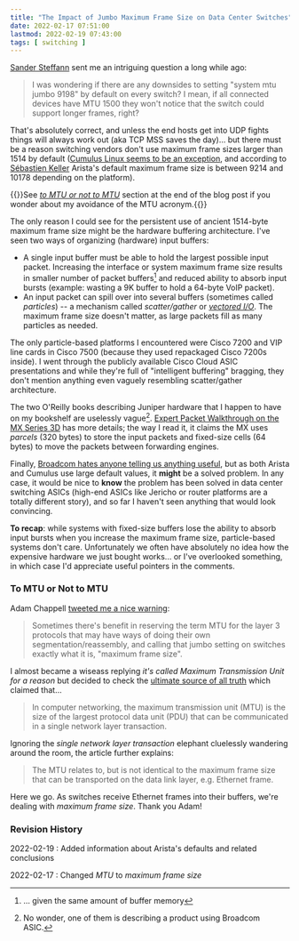 ```yaml
---
title: "The Impact of Jumbo Maximum Frame Size on Data Center Switches"
date: 2022-02-17 07:51:00
lastmod: 2022-02-19 07:43:00
tags: [ switching ]
---
```

[Sander Steffann](https://www.linkedin.com/in/sandersteffann/) sent me an intriguing question a long while ago:

> I was wondering if there are any downsides to setting "system mtu jumbo 
9198" by default on every switch? I mean, if all connected devices have 
MTU 1500 they won't notice that the switch could support longer frames, 
right? 

That's absolutely correct, and unless the end hosts get into UDP fights things will always work out (aka TCP MSS saves the day)... but there must be a reason switching vendors don't use maximum frame sizes larger than 1514 by default ([Cumulus Linux seems to be an exception](https://docs.nvidia.com/networking-ethernet-software/cumulus-linux-41/Whats-New/), and according to [Sébastien Keller](https://www.linkedin.com/in/sebastienkeller/) Arista's default maximum frame size is between 9214 and 10178 depending on the platform).
<!--more-->
{{<note>}}See _[to MTU or not to MTU](#to-mtu-or-not-to-mtu)_ section at the end of the blog post if you wonder about my avoidance of the MTU acronym.{{</note>}}

The only reason I could see for the persistent use of ancient 1514-byte maximum frame size might be the hardware buffering architecture. I've seen two ways of organizing (hardware) input buffers:

* A single input buffer must be able to hold the largest possible input packet. Increasing the interface or system maximum frame size results in smaller number of packet buffers[^RAM] and reduced ability to absorb input bursts (example: wasting a 9K buffer to hold a 64-byte VoIP packet).
* An input packet can spill over into several buffers (sometimes called *particles*) -- a mechanism called *scatter/gather* or *[vectored I/O](https://en.wikipedia.org/wiki/Vectored_I/O)*. The maximum frame size doesn't matter, as large packets fill as many particles as needed.

[^RAM]: ... given the same amount of buffer memory

The only particle-based platforms I encountered were Cisco 7200 and VIP line cards in Cisco 7500 (because they used repackaged Cisco 7200s inside). I went through the publicly available Cisco Cloud ASIC presentations and while they're full of "intelligent buffering" bragging, they don't mention anything even vaguely resembling scatter/gather architecture.

The two O'Reilly books describing Juniper hardware that I happen to have on my bookshelf are uselessly vague[^BC]. [Expert Packet Walkthrough on the MX Series 3D](https://www.juniper.net/documentation/en_US/day-one-books/TW_MX3D_PacketWalkthrough.pdf) has more details; the way I read it, it claims the MX uses *parcels* (320 bytes) to store the input packets and fixed-size cells (64 bytes) to move the packets between forwarding engines.

Finally, [Broadcom hates anyone telling us anything useful](https://blog.ipspace.net/2016/05/what-are-problems-with-broadcom.html), but as both Arista and Cumulus use large default values, it **might** be a solved problem. In any case, it would be nice to **know** the problem has been solved in data center switching ASICs (high-end ASICs like Jericho or router platforms are a totally different story), and so far I haven't seen anything that would look convincing.

**To recap**: while systems with fixed-size buffers lose the ability to absorb input bursts when you increase the maximum frame size, particle-based systems don't care. Unfortunately we often have absolutely no idea how the expensive hardware we just bought works... or I've overlooked something, in which case I'd appreciate useful pointers in the comments.

### To MTU or Not to MTU

Adam Chappell [tweeted me a nice warning](https://twitter.com/packetsource/status/1494288636384264200):

> Sometimes there's benefit in reserving the term MTU for the layer 3 protocols that may have ways of doing their own segmentation/reassembly, and calling that jumbo setting on switches exactly what it is, "maximum frame size". 

I almost became a wiseass replying _it's called Maximum Transmission Unit for a reason_ but decided to check the [ultimate source of all truth](https://en.wikipedia.org/wiki/Maximum_transmission_unit) which claimed that...

> In computer networking, the maximum transmission unit (MTU) is the size of the largest protocol data unit (PDU) that can be communicated in a single network layer transaction.

Ignoring the _single network layer transaction_ elephant cluelessly wandering around the room, the article further explains:

> The MTU relates to, but is not identical to the maximum frame size that can be transported on the data link layer, e.g. Ethernet frame.

Here we go. As switches receive Ethernet frames into their buffers, we're dealing with _maximum frame size_. Thank you Adam!

### Revision History

2022-02-19
: Added information about Arista's defaults and related conclusions

2022-02-17
: Changed _MTU_ to _maximum frame size_

[^DATE]: Yeah, I know, I just dated myself :(

[^BC]: No wonder, one of them is describing a product using Broadcom ASIC.
